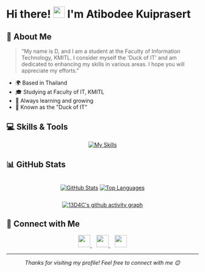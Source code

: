 # Hi there! <img src="https://user-images.githubusercontent.com/18350557/176309783-0785949b-9127-417c-8b55-ab5a4333674e.gif" width="30"> I'm Atibodee Kuiprasert

## 🦆 About Me
> "My name is D, and I am a student at the Faculty of Information Technology, KMITL. I consider myself the 'Duck of IT' and am dedicated to enhancing my skills in various areas. I hope you will appreciate my efforts."

- 🌍 Based in Thailand
- 🎓 Studying at Faculty of IT, KMITL
- 🌱 Always learning and growing
- 🦆 Known as the "Duck of IT"

## 💻 Skills & Tools
<div align="center">

[![My Skills](https://skillicons.dev/icons?i=js,html,css,py,cpp,figma,ai,ps,pr,ae,tensorflow)](https://skillicons.dev)

</div>

## 📊 GitHub Stats

<div align="center" style="display: flex; justify-content: center; gap: 10px;">

[![GitHub Stats](https://github-readme-stats.vercel.app/api?username=13D4C&show_icons=true&theme=radical&bg_color=30,e96443,904e95&title_color=fff&text_color=fff&icon_color=fff&hide_border=true)](https://github.com/13D4C)
[![Top Languages](https://github-readme-stats.vercel.app/api/top-langs/?username=13D4C&layout=compact&theme=radical&bg_color=30,e96443,904e95&title_color=fff&text_color=fff&hide_border=true)](https://github.com/13D4C)


</div>
<div align="center">

<!-- GitHub Activity Graph -->
[![13D4C's github activity graph](https://github-readme-activity-graph.vercel.app/graph?username=13D4C&theme=rogue&bg_color=20232a&hide_border=true&line=904e95&color=e96443)](https://github.com/13D4C)
</div>

## 🤝 Connect with Me
<div align="center">

<a href="https://www.facebook.com/profile.php?id=100016991280897" target="_blank">
  <img src="https://raw.githubusercontent.com/danielcranney/readme-generator/main/public/icons/socials/facebook.svg" width="32" height="32" />
</a>
&nbsp;&nbsp;
<a href="https://www.github.com/13D4C" target="_blank">
  <img src="https://raw.githubusercontent.com/danielcranney/readme-generator/main/public/icons/socials/github.svg" width="32" height="32" />
</a>
&nbsp;&nbsp;
<a href="http://www.instagram.com/anan13_crow.pt/" target="_blank">
  <img src="https://raw.githubusercontent.com/danielcranney/readme-generator/main/public/icons/socials/instagram.svg" width="32" height="32" />
</a>

</div>

---
<div align="center">
  <i>Thanks for visiting my profile! Feel free to connect with me 😊</i>
</div>
